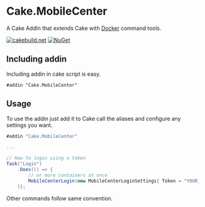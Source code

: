﻿# Cake.MobileCenter

A Cake AddIn that extends Cake with [Docker](https://www.docker.com/) command tools.

[![cakebuild.net](https://img.shields.io/badge/WWW-cakebuild.net-blue.svg)](http://cakebuild.net/)
[![NuGet](https://img.shields.io/nuget/v/Cake.MobileCenter.svg)](https://www.nuget.org/packages/Cake.Docker)

## Including addin
Including addin in cake script is easy.
```
#addin "Cake.MobileCenter"
```
## Usage

To use the addin just add it to Cake call the aliases and configure any settings you want.

```csharp
#addin "Cake.MobileCenter"

...

// How to login using a token
Task("Login")
	.Does(() => {
		// or more containers at once
		MobileCenterLogin(new MobileCenterLoginSettings{ Token = "YOUR_TOKEN_HERE" });
	)};
```
Other commands follow same convention.